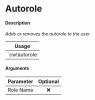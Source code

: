 # Autorole

#### Description

_Adds or removes the autorole to the user_

| Usage |
| :---: |
| `cw!autorole |Role 1 Name|Role 2 Name|...` |

#### Arguments

| Parameter | Optional |
| :---: | :---: |
| Role Name | ❌ |



